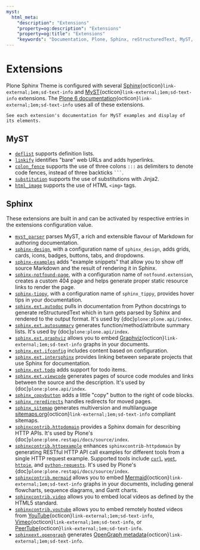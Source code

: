 ```yaml
---
myst:
  html_meta:
    "description": "Extensions"
    "property=og:description": "Extensions"
    "property=og:title": "Extensions"
    "keywords": "Documentation, Plone, Sphinx, reStructuredText, MyST, Markdown, themes, sphinx-book-theme, pydata_sphinx_theme, extensions"
---
```


# Extensions

Plone Sphinx Theme is configured with several [Sphinx](https://www.sphinx-doc.org/en/master/){octicon}`link-external;1em;sd-text-info` and [MyST](https://myst-parser.readthedocs.io/en/latest/){octicon}`link-external;1em;sd-text-info` extensions.
The [Plone 6 documentation](https://6.docs.plone.org/){octicon}`link-external;1em;sd-text-info` uses all of these extensions.

```{seealso}
See each extension's documentation for MyST examples and display of its elements.
```


## MyST

-   [`deflist`](https://myst-parser.readthedocs.io/en/latest/syntax/optional.html#definition-lists) supports definition lists.
-   [`linkify`](https://myst-parser.readthedocs.io/en/latest/syntax/optional.html#linkify) identifies "bare" web URLs and adds hyperlinks.
-   [`colon_fence`](https://myst-parser.readthedocs.io/en/latest/syntax/optional.html#code-fences-using-colons) supports the use of three colons `:::` as delimiters to denote code fences, instead of three backticks `` ``` ``.
-   [`substitution`](https://myst-parser.readthedocs.io/en/latest/syntax/optional.html#substitutions-with-jinja2) supports the use of substitutions with Jinja2.
-   [`html_image`](https://myst-parser.readthedocs.io/en/latest/syntax/optional.html#html-images) supports the use of HTML `<img>` tags.


## Sphinx

These extensions are built in and can be activated by respective entries in the extensions configuration value.

-   [`myst_parser`](https://myst-parser.readthedocs.io/en/latest/) parses MyST, a rich and extensible flavour of Markdown for authoring documentation.
-   [`sphinx-design`](https://sphinx-design.readthedocs.io/en/latest/), with a configuration name of `sphinx_design`, adds grids, cards, icons, badges, buttons, tabs, and dropdowns.
-   [`sphinx-examples`](https://ebp-sphinx-examples.readthedocs.io/en/latest/) adds "example snippets" that allow you to show off source Markdown and the result of rendering it in Sphinx.
-   [`sphinx-notfound-page`](https://sphinx-notfound-page.readthedocs.io/en/latest/index.html), with a configuration name of `notfound.extension`, creates a custom 404 page and helps generate proper static resource links to render the page.
-   [`sphinx-tippy`](https://sphinx-tippy.readthedocs.io/en/latest/), with a configuration name of `sphinx_tippy`, provides hover tips in your documentation.
-   [`sphinx.ext.autodoc`](https://www.sphinx-doc.org/en/master/usage/extensions/autodoc.html) pulls in documentation from Python docstrings to generate reStructuredText which in turn gets parsed by Sphinx and rendered to the output format.
    It's used by {doc}`plone:plone.api/index`.
-   [`sphinx.ext.autosummary`](https://www.sphinx-doc.org/en/master/usage/extensions/autosummary.html) generates function/method/attribute summary lists.
    It's used by {doc}`plone:plone.api/index`.
-   [`sphinx.ext.graphviz`](https://www.sphinx-doc.org/en/master/usage/extensions/graphviz.html) allows you to embed [Graphviz](https://graphviz.org/download/){octicon}`link-external;1em;sd-text-info` graphs in your documents.
-   [`sphinx.ext.ifconfig`](https://www.sphinx-doc.org/en/master/usage/extensions/ifconfig.html) includes content based on configuration.
-   [`sphinx.ext.intersphinx`](https://www.sphinx-doc.org/en/master/usage/extensions/intersphinx.html) provides linking between separate projects that use Sphinx for documentation.
-   [`sphinx.ext.todo`](https://www.sphinx-doc.org/en/master/usage/extensions/todo.html) adds support for todo items.
-   [`sphinx.ext.viewcode`](https://www.sphinx-doc.org/en/master/usage/extensions/viewcode.html) generates pages of source code modules and links between the source and the description.
    It's used by {doc}`plone:plone.api/index`.
-   [`sphinx_copybutton`](https://sphinx-copybutton.readthedocs.io/en/latest/index.html)  adds a little "copy" button to the right of code blocks.
-   [`sphinx_reredirects`](https://documatt.com/sphinx-reredirects/) handles redirects for moved pages.
-   [`sphinx_sitemap`](https://pypi.org/project/sphinx-sitemap/) generates multiversion and multilanguage [sitemaps.org](https://www.sitemaps.org/protocol.html){octicon}`link-external;1em;sd-text-info` compliant sitemaps.
-   [`sphinxcontrib.httpdomain`](https://sphinxcontrib-httpdomain.readthedocs.io/en/stable/) provides a Sphinx domain for describing HTTP APIs.
    It's used by Plone's {doc}`plone:plone.restapi/docs/source/index`.
-   [`sphinxcontrib.httpexample`](https://sphinxcontrib-httpexample.readthedocs.io/en/latest/) enhances `sphinxcontrib-httpdomain` by generating RESTful HTTP API call examples for different tools from a single HTTP request example.
    Supported tools include [`curl`](https://curl.se/), [`wget`](https://www.gnu.org/software/wget/), [`httpie`](https://httpie.io/), and [`python-requests`](https://requests.readthedocs.io/en/latest/).
    It's used by Plone's {doc}`plone:plone.restapi/docs/source/index`.
-   [`sphinxcontrib.mermaid`](https://pypi.org/project/sphinxcontrib-mermaid/) allows you to embed [Mermaid](https://mermaid.js.org/){octicon}`link-external;1em;sd-text-info` graphs in your documents, including general flowcharts, sequence diagrams, and Gantt charts.
-   [`sphinxcontrib.video`](https://pypi.org/project/sphinxcontrib-video/) allows you to embed local videos as defined by the HTML5 standard.
-   [`sphinxcontrib.youtube`](https://pypi.org/project/sphinxcontrib-video/) allows you to embed remotely hosted videos from [YouTube](https://www.youtube.com/){octicon}`link-external;1em;sd-text-info`, [Vimeo](https://vimeo.com/){octicon}`link-external;1em;sd-text-info`, or [PeerTube](https://joinpeertube.org/){octicon}`link-external;1em;sd-text-info`.
-   [`sphinxext.opengraph`](https://pypi.org/project/sphinxext-opengraph/) generates [OpenGraph metadata](https://ogp.me/){octicon}`link-external;1em;sd-text-info`.
